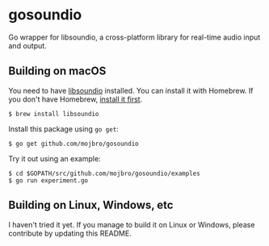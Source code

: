 # gosoundio
Go wrapper for libsoundio, a cross-platform library for real-time audio input 
and output.

## Building on macOS

You need to have [libsoundio](http://libsound.io/) installed. You can install 
it with Homebrew. If you don't have Homebrew, [install it first](
    https://brew.sh/).

```
$ brew install libsoundio
```

Install this package using `go get`:

```
$ go get github.com/mojbro/gosoundio
```

Try it out using an example:

```
$ cd $GOPATH/src/github.com/mojbro/gosoundio/examples
$ go run experiment.go
```

## Building on Linux, Windows, etc

I haven't tried it yet. If you manage to build it on Linux or Windows, please contribute by updating this README.
